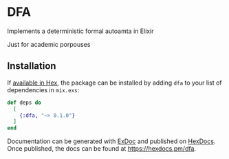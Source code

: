 # DFA

Implements a deterministic formal autoamta in Elixir

Just for academic porpouses

## Installation

If [available in Hex](https://hex.pm/docs/publish), the package can be installed
by adding `dfa` to your list of dependencies in `mix.exs`:

```elixir
def deps do
  [
    {:dfa, "~> 0.1.0"}
  ]
end
```

Documentation can be generated with [ExDoc](https://github.com/elixir-lang/ex_doc)
and published on [HexDocs](https://hexdocs.pm). Once published, the docs can
be found at <https://hexdocs.pm/dfa>.

